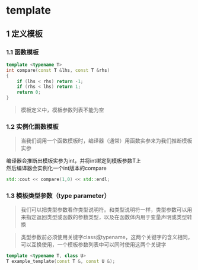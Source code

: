 template
==
## 1 定义模板
### 1.1 函数模板
```c++
template <typename T>
int compare(const T &lhs, const T &rhs)
{
	if (lhs < rhs) return -1;
	if (rhs < lhs) return 1;
	return 0;
}
```
> 模板定义中，模板参数列表不能为空

### 1.2 实例化函数模板
> 当我们调用一个函数模板时，编译器（通常）用函数实参来为我们推断模板实参
>
编译器会推断出模板实参为int，并将int绑定到模板参数T上  
然后编译器会实例化一个int版本的compare
```c++
std::cout << compare(1,0) << std::endl;	
```
### 1.3 模板类型参数（type parameter）
> 我们可以把类型参数看作类型说明符。和类型说明符一样，类型参数可以用来指定返回类型或函数的参数类型，以及在函数体内用于变量声明或类型转换  
>

>类型参数前必须使用关键字class或typename，这两个关键字的含义相同，可以互换使用，一个模板参数列表中可以同时使用这两个关键字
>
```c++
template <typename T, class U>
T example_template(const T &, const U &);
```

